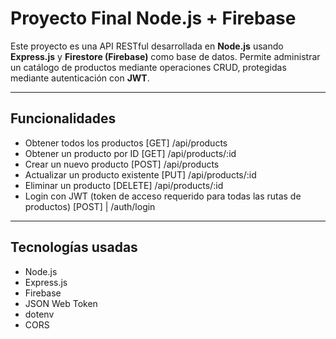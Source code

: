 # Proyecto Final Node.js + Firebase

Este proyecto es una API RESTful desarrollada en **Node.js** usando **Express.js** y **Firestore (Firebase)** como base de datos. Permite administrar un catálogo de productos mediante operaciones CRUD, protegidas mediante autenticación con **JWT**.

---

## Funcionalidades

- Obtener todos los productos [GET] /api/products
- Obtener un producto por ID [GET] /api/products/:id
- Crear un nuevo producto [POST] /api/products
- Actualizar un producto existente [PUT] /api/products/:id
- Eliminar un producto [DELETE] /api/products/:id
- Login con JWT (token de acceso requerido para todas las rutas de productos) [POST] | /auth/login

---

## Tecnologías usadas

- Node.js
- Express.js
- Firebase
- JSON Web Token
- dotenv
- CORS
